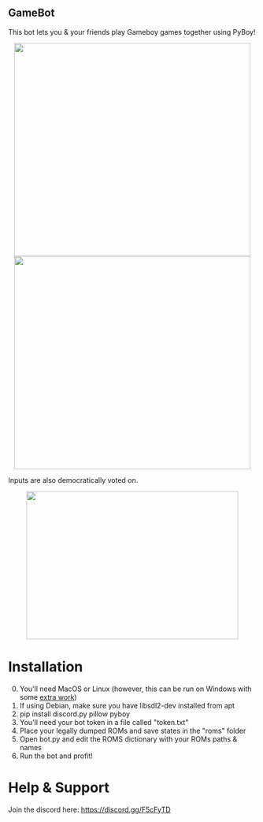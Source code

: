 ## GameBot

This bot lets you & your friends play Gameboy games together using PyBoy!

<p align="center">
    <img width="480" height="432" src="https://i.imgur.com/lmelWRG.gif">
    <img width="480" height="432" src="https://i.imgur.com/HGh1UWf.gif">
</p>

Inputs are also democratically voted on.

<p align="center">
    <img width="430" height="300" src="https://i.imgur.com/YO8MNC4.png">
</p>

# Installation

0. You'll need MacOS or Linux (however, this can be run on Windows with some [extra work](https://github.com/Baekalfen/PyBoy/wiki/Installation#windows-10-64-bit))
1. If using Debian, make sure you have libsdl2-dev installed from apt
2. pip install discord.py pillow pyboy
3. You'll need your bot token in a file called "token.txt"
4. Place your legally dumped ROMs and save states in the "roms" folder
5. Open bot.py and edit the ROMS dictionary with your ROMs paths & names
6. Run the bot and profit!

# Help & Support

Join the discord here: https://discord.gg/F5cFyTD
